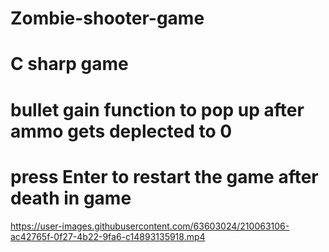 # Zombie-shooter-game
# C sharp game
# bullet gain function to pop up after ammo gets deplected to 0
# press Enter to restart the game after death in game 

https://user-images.githubusercontent.com/63603024/210063106-ac42765f-0f27-4b22-9fa6-c14893135918.mp4

